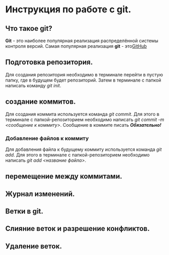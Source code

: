 # Инструкция по работе с git.

## Что такое  git?
**Git** - это наиболее популярная реализация распределённой системы контроля версий. Самая популярная реализация **git** - это[GitHub](https://github.com)

## Подготовка репозитория.
Для создания репозитория необходимо в терминале перейти в пустую папку, где в будущем будет репозиторий. Затем в терминале с папкой написать команду *git init*.

## создание коммитов.
Для создания коммита используется команда *git commit*. Для этого в терминале с папкой-репозиторием необходимо написать *git commit -m <сообщение к коммиту>*. Сообщение в коммите писать ***Обязательно!***

###  Добавление файлов к коммиту
Для добавления файла к будущему коммиту используется команда *git add*. Для этого в терминале с папкой-репозиторием необходимо написать *git add <название файла>*. 

## перемещение между коммитами.

## Журнал изменений.

## Ветки в git.

## Слияние веток и разрешение конфликтов.

## Удаление веток. 

